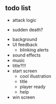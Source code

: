 ## todo list


<!-- - random player color -->
<!-- - offset attack range -->
<!-- - global brake -->
<!-- - out of bounds brake -->
- attack logic
<!-- - health logic -->
<!-- - collision logic -->
- sudden death?
<!-- - explosion animation -->
- background
- UI feedback
  <!-- - blinking lights -->
  - blinking alerts
- sound effects
- music
- title?!!!
- start screen
  - cool illustration
  - title
  - player ready
  - help
- win screen
